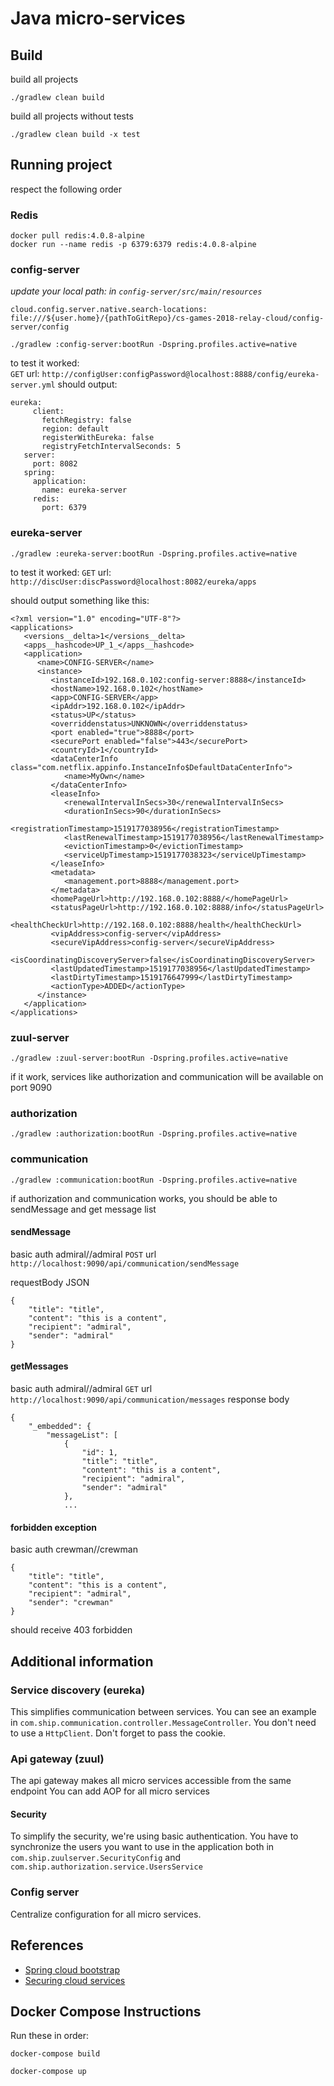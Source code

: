 # Java micro-services

## Build
build all projects
```
./gradlew clean build
```
build all projects without tests
```
./gradlew clean build -x test
```

## Running project
respect the following order

### Redis
```
docker pull redis:4.0.8-alpine
docker run --name redis -p 6379:6379 redis:4.0.8-alpine
```
### config-server
*update your local path: in `config-server/src/main/resources`*

`cloud.config.server.native.search-locations: file:///${user.home}/{pathToGitRepo}/cs-games-2018-relay-cloud/config-server/config`
```
./gradlew :config-server:bootRun -Dspring.profiles.active=native
```
to test it worked:  
`GET` url: `http://configUser:configPassword@localhost:8888/config/eureka-server.yml`
should output:
```
eureka:
     client:
       fetchRegistry: false
       region: default
       registerWithEureka: false
       registryFetchIntervalSeconds: 5
   server:
     port: 8082
   spring:
     application:
       name: eureka-server
     redis:
       port: 6379
```


### eureka-server
```
./gradlew :eureka-server:bootRun -Dspring.profiles.active=native
```
to test it worked:
`GET` url: `http://discUser:discPassword@localhost:8082/eureka/apps`

should output something like this:
```
<?xml version="1.0" encoding="UTF-8"?>
<applications>
   <versions__delta>1</versions__delta>
   <apps__hashcode>UP_1_</apps__hashcode>
   <application>
      <name>CONFIG-SERVER</name>
      <instance>
         <instanceId>192.168.0.102:config-server:8888</instanceId>
         <hostName>192.168.0.102</hostName>
         <app>CONFIG-SERVER</app>
         <ipAddr>192.168.0.102</ipAddr>
         <status>UP</status>
         <overriddenstatus>UNKNOWN</overriddenstatus>
         <port enabled="true">8888</port>
         <securePort enabled="false">443</securePort>
         <countryId>1</countryId>
         <dataCenterInfo class="com.netflix.appinfo.InstanceInfo$DefaultDataCenterInfo">
            <name>MyOwn</name>
         </dataCenterInfo>
         <leaseInfo>
            <renewalIntervalInSecs>30</renewalIntervalInSecs>
            <durationInSecs>90</durationInSecs>
            <registrationTimestamp>1519177038956</registrationTimestamp>
            <lastRenewalTimestamp>1519177038956</lastRenewalTimestamp>
            <evictionTimestamp>0</evictionTimestamp>
            <serviceUpTimestamp>1519177038323</serviceUpTimestamp>
         </leaseInfo>
         <metadata>
            <management.port>8888</management.port>
         </metadata>
         <homePageUrl>http://192.168.0.102:8888/</homePageUrl>
         <statusPageUrl>http://192.168.0.102:8888/info</statusPageUrl>
         <healthCheckUrl>http://192.168.0.102:8888/health</healthCheckUrl>
         <vipAddress>config-server</vipAddress>
         <secureVipAddress>config-server</secureVipAddress>
         <isCoordinatingDiscoveryServer>false</isCoordinatingDiscoveryServer>
         <lastUpdatedTimestamp>1519177038956</lastUpdatedTimestamp>
         <lastDirtyTimestamp>1519176647999</lastDirtyTimestamp>
         <actionType>ADDED</actionType>
      </instance>
   </application>
</applications>
```

### zuul-server
```
./gradlew :zuul-server:bootRun -Dspring.profiles.active=native
```
if it work, services like authorization and communication will be available on port 9090
### authorization
```
./gradlew :authorization:bootRun -Dspring.profiles.active=native
```
### communication
```
./gradlew :communication:bootRun -Dspring.profiles.active=native
```
if authorization and communication works, you should be able to sendMessage and get message list

#### sendMessage
basic auth admiral//admiral
`POST` url `http://localhost:9090/api/communication/sendMessage`

requestBody JSON
```
{
	"title": "title",
	"content": "this is a content",
	"recipient": "admiral",
	"sender": "admiral"
}
```

#### getMessages
basic auth admiral//admiral
`GET` url `http://localhost:9090/api/communication/messages`
response body
```
{
	"_embedded": {
		"messageList": [
			{
				"id": 1,
				"title": "title",
				"content": "this is a content",
				"recipient": "admiral",
				"sender": "admiral"
			},
			...
```

#### forbidden exception
basic auth crewman//crewman
```
{
	"title": "title",
	"content": "this is a content",
	"recipient": "admiral",
	"sender": "crewman"
}
```
should receive 403 forbidden


## Additional information
### Service discovery (eureka)
This simplifies communication between services.
You can see an example in `com.ship.communication.controller.MessageController`.
You don't need to use a `HttpClient`. Don't forget to pass the cookie.

### Api gateway (zuul)
The api gateway makes all micro services accessible from the same endpoint
You can add AOP for all micro services

#### Security
To simplify the security, we're using basic authentication.
You have to synchronize the users you want to use in the application both in `com.ship.zuulserver.SecurityConfig` and `com.ship.authorization.service.UsersService`
 
### Config server
Centralize configuration for all micro services.

## References
 - [Spring cloud bootstrap](https://github.com/eugenp/tutorials/tree/master/spring-cloud/spring-cloud-bootstrap)
 - [Securing cloud services](http://www.baeldung.com/spring-cloud-securing-services)

## Docker Compose Instructions

Run these in order:

`docker-compose build`

`docker-compose up`
